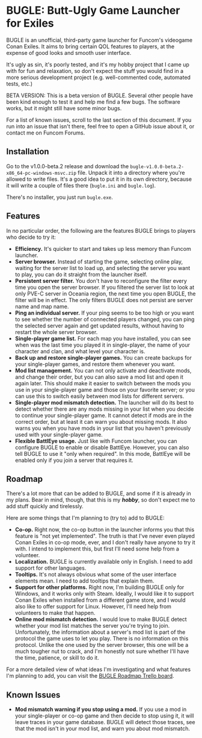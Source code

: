 # BUGLE: Butt-Ugly Game Launcher for Exiles

BUGLE is an unofficial, third-party game launcher for Funcom's videogame Conan Exiles. It aims to
bring certain QOL features to players, at the expense of good looks and smooth user interface.

It's ugly as sin, it's poorly tested, and it's my hobby project that I came up with for fun and
relaxation, so don't expect the stuff you would find in a more serious development project (e.g.
well-commented code, automated tests, etc.)

BETA VERSION: This is a beta version of BUGLE. Several other people have been kind enough to test
it and help me find a few bugs. The software works, but it might still have some minor bugs.

For a list of known issues, scroll to the last section of this document. If you run into an issue
that isn't there, feel free to open a GitHub issue about it, or contact me on Funcom Forums.

## Installation

Go to the v1.0.0-beta.2 release and download the `bugle-v1.0.0-beta.2-x86_64-pc-windows-msvc.zip`
file. Unpack it into a directory where you're allowed to write files. It's a good idea to put it in
its own directory, because it will write a couple of files there (`bugle.ini` and `bugle.log`).

There's no installer, you just run `bugle.exe`.

## Features

In no particular order, the following are the features BUGLE brings to players who decide to try it:

* **Efficiency.** It's quicker to start and takes up less memory than Funcom launcher.
* **Server browser.** Instead of starting the game, selecting online play, waiting for the server
list to load up, and selecting the server you want to play, you can do it straight from the
launcher itself.
* **Persistent server filter.** You don't have to reconfigure the filter every time you open the
server browser. If you filtered the server list to look at only PVE-C server in Oceania region, the
next time you open BUGLE, the filter will be in effect. The only filters BUGLE does not persist are
server name and map name.
* **Ping an individual server.** If your ping seems to be too high or you want to see whether the
number of connected players changed, you can ping the selected server again and get updated results,
without having to restart the whole server browser.
* **Single-player game list.** For each map you have installed, you can see when was the last time
you played it in single-player, the name of your character and clan, and what level your character
is.
* **Back up and restore single-player games.** You can create backups for your single-player games,
and restore them whenever you want.
* **Mod list management.** You can not only activate and deactivate mods, and change their order,
but you can also save a mod list and open it again later. This should make it easier to switch
between the mods you use in your single-player game and those on your favorite server; or you can
use this to switch easily between mod lists for different servers.
* **Single-player mod mismatch detection.** The launcher will do its best to detect whether there
are any mods missing in your list when you decide to continue your single-player game. It cannot
detect if mods are in the correct order, but at least it can warn you about missing mods. It also
warns you when you have mods in your list that you haven't previously used with your single-player
game.
* **Flexible BattlEye usage.** Just like with Funcom launcher, you can configure BUGLE to enable or
disable BattlEye. However, you can also tell BUGLE to use it "only when required". In this mode,
BattlEye will be enabled only if you join a server that requires it.

## Roadmap

There's a lot more that can be added to BUGLE, and some if it is already in my plans. Bear in mind,
though, that this is my ***hobby***, so don't expect me to add stuff quickly and tirelessly.

Here are some things that I'm planning to (try to) add to BUGLE:
* **Co-op.** Right now, the co-op button in the launcher informs you that this feature is "not yet
implemented". The truth is that I've never even played Conan Exiles in co-op mode, ever, and I don't
really have anyone to try it with. I intend to implement this, but first I'll need some help from
a volunteer.
* **Localization.** BUGLE is currently available only in English. I need to add support for other
languages.
* **Tooltips.** It's not always obvious what some of the user interface elements mean. I need to add
tooltips that explain them.
* **Support for other platforms.** Right now, I'm building BUGLE only for Windows, and it works only
with Steam. Ideally, I would like it to support Conan Exiles when installed from a different game
store, and I would also like to offer support for Linux. However, I'll need help from volunteers to
make that happen.
* **Online mod mismatch detection.** I would love to make BUGLE detect whether your mod list matches
the server you're trying to join. Unfortunately, the information about a server's mod list is part
of the protocol the game uses to let you play. There is no information on this protocol. Unlike the
one used by the server browser, this one will be a much tougher nut to crack, and I'm honestly not
sure whether I'll have the time, patience, or skill to do it.

For a more detailed view of what ideas I'm investigating and what features I'm planning to add, you
can visit the [BUGLE Roadmap Trello board](https://trello.com/b/zjDYQsq8/roadmap).

## Known Issues

* **Mod mismatch warning if you stop using a mod.** If you use a mod in your single-player or co-op
game and then decide to stop using it, it will leave traces in your game database. BUGLE will detect
those traces, see that the mod isn't in your mod list, and warn you about mod mismatch.

